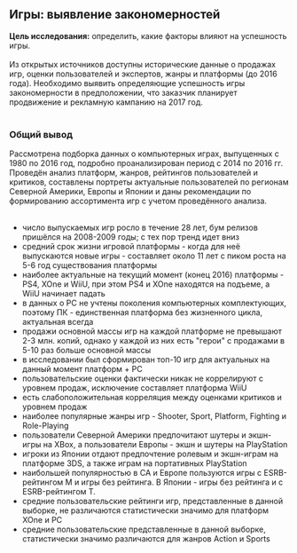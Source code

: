 ## Игры: выявление закономерностей

**Цель исследования:** определить, какие факторы влияют на успешность игры.</br>
</br>
Из открытых источников доступны исторические данные о продажах игр, оценки пользователей и экспертов, жанры и платформы (до 2016 года). Необходимо выявить определяющие успешность игры закономерности в предположении, что заказчик планирует продвижение и рекламную кампанию на 2017 год. </br>
</br>
### Общий вывод
Рассмотрена подборка данных о компьютерных играх, выпущенных с 1980 по 2016 год, подробно проанализирован период с 2014 по 2016 гг. Проведён анализ платформ, жанров, рейтингов пользователей и критиков, составлены портреты актуальные пользователей по регионам Северной Америки, Европы и Японии и даны рекомендации по формированию ассортимента игр с учетом проведённого анализа. </br>
</br>
- число выпускаемых игр росло в течение 28 лет, бум релизов пришёлся на 2008-2009 годы; с тех пор тренд идет вниз
- средний срок жизни игровой платформы - когда для неё выпускаются новые игры - составляет около 11 лет с пиком роста на 5-6 год существования платформы
- наиболее актуальные на текущий момент (конец 2016) платформы - PS4, XOne и WiiU, при этом PS4 и XOne находятся на подъеме, а WiiU начинает падать
- в данных о PC не учтены поколения компьютерных комплектующих, поэтому ПК - единственная платформа без жизненного цикла, актуальная всегда
- продажи основной массы игр на каждой платформе не превышают 2-3 млн. копий, однако у каждой из них есть "герои" с продажами в 5-10 раз больше основной массы
- в исследовании был сформирован топ-10 игр для актуальных на данный момент платформ + PC
- пользовательские оценки фактически никак не коррелируют с уровнем продаж, исключение составляет платформа WiiU
- есть слабоположительная корреляция между оценками критиков и уровнем продаж
- наиболее популярные жанры игр - Shooter, Sport, Platform, Fighting и Role-Playing
- пользователи Северной Америки предпочитают шутеры и экшн-игры на XBox, а пользователи Европы - экшн и шутеры на PlayStation
- игроки из Японии отдают предпочтение ролевым и экшн-играм на платформе 3DS, а также играм на портативных PlayStation
- наибольшей популярностью в СА и Европе пользуются игры с ESRB-рейтингом M и игры без рейтинга. В Японии - игры без рейтинга и с ESRB-рейтингом Т.
- средние пользовательские рейтинги игр, представленные в данной выборке, не различаются статистически значимо для платформ XOne и PC
- средние пользовательские представленные в данной выборке, статистически значимо различаются для жанров Action и Sports
